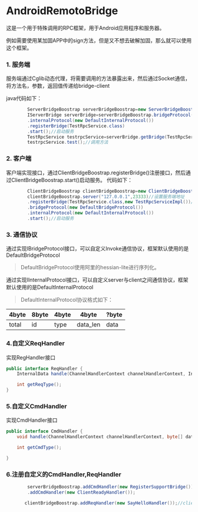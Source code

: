 # AndroidRemotoBridge

这是一个用于特殊调用的RPC框架，用于Android应用程序和服务器。

例如需要使用某加固APP中的sign方法，但是又不想去破解加固，那么就可以使用这个框架。

### 1. 服务端

服务端通过Cglib动态代理，将需要调用的方法暴露出来，然后通过Socket通信，将方法名，参数，返回值传递给bridge-client

java代码如下：

```java
        ServerBridgeBoostrap serverBridgeBoostrap=new ServerBridgeBoostrap();
        IServerBridge serverBridge=serverBridgeBoostrap.bridgeProtocol(new DefaultBridgeProtocol())
        .internalProtocol(new DefaultInternalProtocol())
        .registerBridge(TestRpcService.class)
        .start();//启动服务
        TestRpcService testrpcService=serverBridge.getBridge(TestRpcService.class);//获取代理对象
        testrpcService.test();//调用方法
```

### 2. 客户端

客户端实现接口，通过ClientBridgeBoostrap.registerBridge()注册接口，然后通过ClientBridgeBoostrap.start()启动服务。
代码如下：

```java
        ClientBridgeBoostrap clientBridgeBoostrap=new ClientBridgeBoostrap();
        clientBridgeBoostrap.server("127.0.0.1",23333)//设置服务端地址
        .registerBridge(TestRpcService.class,new TestRpcServiceImpl())//注册接口
        .bridgeProtocol(new DefaultBridgeProtocol())
        .internalProtocol(new DefaultInternalProtocol())
        .start();//启动服务
```

### 3. 通信协议
通过实现IBridgeProtocol接口，可以自定义Invoke通信协议，框架默认使用的是DefaultBridgeProtocol
>DefaultBridgeProtocol使用阿里的hessian-lite进行序列化。
> 
通过实现IInternalProtocol接口，可以自定义server与client之间通信协议，框架默认使用的是DefaultInternalProtocol
>DefaultInternalProtocol协议格式如下：
> 
| 4byte | 8byte | 4byte | 4byte    | ?byte |
|-------|-------|-------|----------|-------|
| total | id    | type  | data_len | data  |
> 
### 4.自定义ReqHandler
实现RegHandler接口
```Java
public interface ReqHandler {
    InternalData handle(ChannelHandlerContext channelHandlerContext, InternalData internalData, HandlerAttributes handlerAttributes);

    int getReqType();
}
```
### 5.自定义CmdHandler
实现CmdHandler接口
```Java
public interface CmdHandler {
    void handle(ChannelHandlerContext channelHandlerContext, byte[] data, HandlerAttributes handlerAttributes);

    int getCmdType();

}
```
### 6.注册自定义的CmdHandler,ReqHandler
```Java
        serverBridgeBoostrap.addCmdHandler(new RegisterSupportBridge())//server
        .addCmdHandler(new ClientReadyHandler());
```
```Java
       clientBridgeBoostrap.addReqHandler(new SayHelloHandler());//client
```